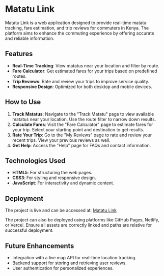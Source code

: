 # Matatu Link

Matatu Link is a web application designed to provide real-time matatu tracking, fare estimation, and trip reviews for commuters in Kenya. The platform aims to enhance the commuting experience by offering accurate and reliable information.

## Features

- **Real-Time Tracking**: View matatus near your location and filter by route.
- **Fare Calculator**: Get estimated fares for your trips based on predefined routes.
- **Trip Reviews**: Rate and review your trips to improve service quality.
- **Responsive Design**: Optimized for both desktop and mobile devices.

## How to Use

1. **Track Matatus**: Navigate to the "Track Matatu" page to view available matatus near your location. Use the route filter to narrow down results.
2. **Calculate Fares**: Visit the "Fare Calculator" page to estimate fares for your trip. Select your starting point and destination to get results.
3. **Rate Your Trip**: Go to the "My Reviews" page to rate and review your recent trips. View your previous reviews as well.
4. **Get Help**: Access the "Help" page for FAQs and contact information.

## Technologies Used

- **HTML5**: For structuring the web pages.
- **CSS3**: For styling and responsive design.
- **JavaScript**: For interactivity and dynamic content.

## Deployment

The project is live and can be accessed at: [Matatu Link](https://matlink.netlify.app/)

The project can also be deployed using platforms like GitHub Pages, Netlify, or Vercel. Ensure all assets are correctly linked and paths are relative for successful deployment.

## Future Enhancements

- Integration with a live map API for real-time location tracking.
- Backend support for storing and retrieving user reviews.
- User authentication for personalized experiences.


